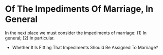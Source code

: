 # Of The Impediments Of Marriage, In General

In the next place we must consider the impediments of marriage: (1) In general; (2) In particular.

* Whether It Is Fitting That Impediments Should Be Assigned To Marriage?